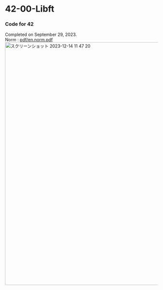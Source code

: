 # 42-00-Libft
### Code for 42
Completed on September 29, 2023.  
Norm : [pdf/en.norm.pdf](https://github.com/42School/norminette/blob/master/pdf/en.norm.pdf)  
<img width="801" alt="スクリーンショット 2023-12-14 11 47 20" src="https://github.com/sino31/42-00-Libft/assets/105647930/89fb99a3-3b60-42e8-aa4d-9bdf77c94267">
